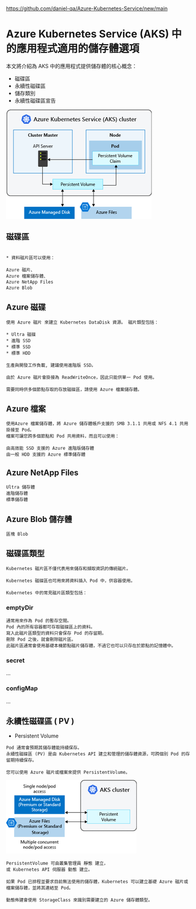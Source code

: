 https://github.com/daniel-qa/Azure-Kubernetes-Service/new/main

# Azure Kubernetes Service (AKS) 中的應用程式適用的儲存體選項

本文將介紹為 AKS 中的應用程式提供儲存體的核心概念：

* 磁碟區
* 永續性磁碟區
* 儲存類別
* 永續性磁碟區宣告

![](https://github.com/daniel-qa/Azure-Kubernetes-Service/blob/main/PIC/aks-storage-options.png?raw=true)

## 磁碟區
```

* 資料磁片區可以使用：

Azure 磁片、
Azure 檔案儲存體、
Azure NetApp Files
Azure Blob

```
## Azure 磁碟
```
使用 Azure 磁片 來建立 Kubernetes DataDisk 資源。 磁片類型包括：

* Ultra 磁碟
* 進階 SSD
* 標準 SSD
* 標準 HDD

生產與開發工作負載, 建議使用進階版 SSD。

由於 Azure 磁片會掛接為 ReadWriteOnce，因此只能供單一 Pod 使用。 

需要同時供多個節點存取的存放磁碟區，請使用 Azure 檔案儲存體。

```

## Azure 檔案

```
使用Azure 檔案儲存體，將 Azure 儲存體帳戶支援的 SMB 3.1.1 共用或 NFS 4.1 共用掛接至 Pod。 
檔案可讓您跨多個節點和 Pod 共用資料，而且可以使用：

由高效能 SSD 支援的 Azure 進階版儲存體
由一般 HDD 支援的 Azure 標準儲存體

```
## Azure NetApp Files
```
Ultra 儲存體
進階儲存體
標準儲存體
```

## Azure Blob 儲存體
```
區塊 Blob
```
## 磁碟區類型
```
Kubernetes 磁片區不僅代表用來儲存和擷取資訊的傳統磁片。 

Kubernetes 磁碟區也可用來將資料插入 Pod 中，供容器使用。

Kubernetes 中的常見磁片區類型包括：
```

### emptyDir
```
通常用來作為 Pod 的暫存空間。 
Pod 內的所有容器都可存取磁碟區上的資料。 
寫入此磁片區類型的資料只會保存 Pod 的存留期。
刪除 Pod 之後，就會刪除磁片區。
此磁片區通常會使用基礎本機節點磁片儲存體，不過它也可以只存在於節點的記憶體中。
```

### secret
...

### configMap
...

## 永續性磁碟區  ( PV )

* Persistent Volume
```
Pod 通常會預期其儲存體能持續保存。 
永續性磁碟區 (PV) 是由 Kubernetes API 建立和管理的儲存體資源，可跨個別 Pod 的存留期持續保存。

您可以使用 Azure 磁片或檔案來提供 PersistentVolume。 

```

![](https://github.com/daniel-qa/Azure-Kubernetes-Service/blob/main/PIC/persistent-volumes.png?raw=true)


```
PersistentVolume 可由叢集管理員 靜態 建立，
或 Kubernetes API 伺服器 動態 建立。 

如果 Pod 已排程並要求目前無法使用的儲存體，Kubernetes 可以建立基礎 Azure 磁片或檔案儲存體，並將其連結至 Pod。 

動態佈建會使用 StorageClass 來識別需要建立的 Azure 儲存體類型。
```
